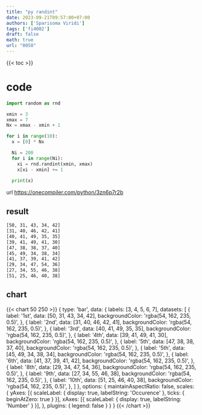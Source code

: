 ```yaml
---
title: "py randint"
date: 2023-09-21T09:57:00+07:00
authors: ['Sparisoma Viridi']
tags: ['fi4002']
draft: false
math: true
url: "0058"
---
```

{{< toc >}}


# code
```python
import random as rnd

xmin = 3
xmax = 7
Nx = xmax - xmin + 1

for i in range(10):
  x = [0] * Nx

  Ni = 200
  for i in range(Ni):
    xi = rnd.randint(xmin, xmax)
    x[xi - xmin] += 1
  
  print(x)
```
url https://onecompiler.com/python/3zn6p7r2b

## result
```bash
[50, 31, 43, 34, 42]
[31, 40, 46, 42, 41]
[40, 41, 49, 35, 35]
[39, 41, 49, 41, 30]
[47, 38, 38, 37, 40]
[45, 49, 34, 38, 34]
[41, 37, 39, 41, 42]
[29, 34, 47, 54, 36]
[27, 34, 55, 46, 38]
[51, 25, 46, 40, 38]
```

## chart
{{< chart 50 250 >}}
{
  type: 'bar',
  data: {
    labels: [3, 4, 5, 6, 7],
    datasets: [
      {
        label: '1st',
        data: [50, 31, 43, 34, 42],
        backgroundColor: 'rgba(54, 162, 235, 0.5)',
      },
      {
        label: '2nd',
        data: [31, 40, 46, 42, 41],
        backgroundColor: 'rgba(54, 162, 235, 0.5)',
     },
      {
        label: '3rd',
        data: [40, 41, 49, 35, 35],
        backgroundColor: 'rgba(54, 162, 235, 0.5)',
      },
      {
        label: '4th',
        data: [39, 41, 49, 41, 30],
        backgroundColor: 'rgba(54, 162, 235, 0.5)',
     },
      {
        label: '5th',
        data: [47, 38, 38, 37, 40],
        backgroundColor: 'rgba(54, 162, 235, 0.5)',
      },
      {
        label: '5th',
        data: [45, 49, 34, 38, 34],
        backgroundColor: 'rgba(54, 162, 235, 0.5)',
      },
      {
        label: '6th',
        data: [41, 37, 39, 41, 42],
        backgroundColor: 'rgba(54, 162, 235, 0.5)',
      },
      {
        label: '8th',
        data: [29, 34, 47, 54, 36],
        backgroundColor: 'rgba(54, 162, 235, 0.5)',
      },
      {
        label: '9th',
        data: [27, 34, 55, 46, 38],
        backgroundColor: 'rgba(54, 162, 235, 0.5)',
      },
      {
        label: '10th',
        data: [51, 25, 46, 40, 38],
        backgroundColor: 'rgba(54, 162, 235, 0.5)',
      },
    ]
  },
  options: {
    maintainAspectRatio: false,
    scales: {
      yAxes: [{
        scaleLabel: {
          display: true,
          labelString: 'Occurence'
        },
        ticks: {
          beginAtZero: true
        }
      }],
      xAxes: [{
        scaleLabel: {
          display: true,
          labelString: 'Number'
        }
      }],
    },
    plugins: {
      legend: false
    }
  }
}
{{< /chart >}}
